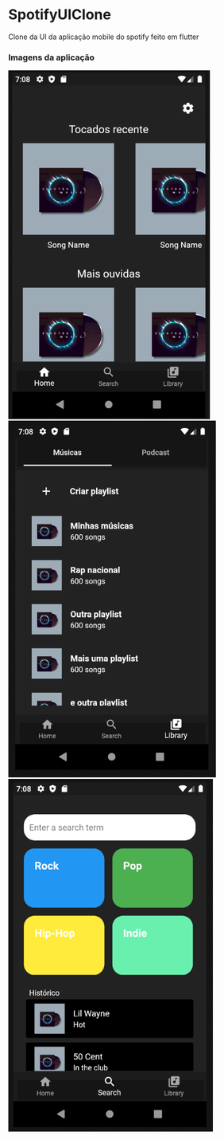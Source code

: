 # SpotifyUIClone
Clone da UI da aplicação mobile do spotify feito em flutter
<h3>Imagens da aplicação</h3>
<p><img src = "images/img1.jpg">&nbsp;&nbsp;<img src = "images/img2.jpg">&nbsp;&nbsp;<img src = "images/img3.jpg"></p>

